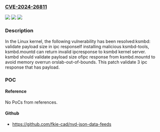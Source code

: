 ### [CVE-2024-26811](https://cve.mitre.org/cgi-bin/cvename.cgi?name=CVE-2024-26811)
![](https://img.shields.io/static/v1?label=Product&message=Linux&color=blue)
![](https://img.shields.io/static/v1?label=Version&message=1da177e4c3f4%3C%2051a6c2af9d20%20&color=brighgreen)
![](https://img.shields.io/static/v1?label=Vulnerability&message=n%2Fa&color=brighgreen)

### Description

In the Linux kernel, the following vulnerability has been resolved:ksmbd: validate payload size in ipc responseIf installing malicious ksmbd-tools, ksmbd.mountd can return invalid ipcresponse to ksmbd kernel server. ksmbd should validate payload size ofipc response from ksmbd.mountd to avoid memory overrun orslab-out-of-bounds. This patch validate 3 ipc response that has payload.

### POC

#### Reference
No PoCs from references.

#### Github
- https://github.com/fkie-cad/nvd-json-data-feeds

